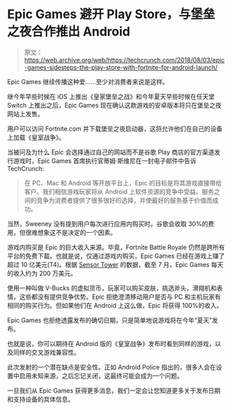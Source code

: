 # Epic Games 避开 Play Store，与堡垒之夜合作推出 Android 

> 原文：<https://web.archive.org/web/https://techcrunch.com/2018/08/03/epic-games-sidesteps-the-play-store-with-fortnite-for-android-launch/>

Epic Games 继续传播这种爱……至少对消费者来说是这样。

继今年早些时候在 iOS 上推出《皇家堡垒之战》和今年夏天早些时候在任天堂 Switch 上推出之后，Epic Games 现在确认这款游戏的安卓版本将只在堡垒之夜网站上发售。

用户可以访问 Fortnite.com 并下载堡垒之夜启动器，这将允许他们在自己的设备上加载《皇室战争》。

当被问及为什么 Epic 会选择通过自己的网站而不是谷歌 Play 商店的官方渠道发行游戏时，Epic Games 首席执行官蒂姆·斯维尼在一封电子邮件中告诉 TechCrunch:

> 在 PC、Mac 和 Android 等开放平台上，Epic 的目标是将其游戏直接带给客户。我们相信游戏玩家将从 Android 上软件资源的竞争中受益。服务之间的竞争为消费者提供了很多很好的选择，并使最好的服务基于价值而成功。

当然，Sweeney 没有提到用户每次进行应用内购买时，谷歌会收取 30%的费用，但很难想象这不是决定的一个因素。

游戏内购买是 Epic 的巨大收入来源。毕竟，Fortnite Battle Royale 仍然是跨所有平台的免费下载。也就是说，仅通过游戏内购买，Epic Games 已经在游戏上赚了超过 10 亿美元(T4)。根据 [Sensor Tower](https://web.archive.org/web/20230213114037/https://sensortower.com/blog/fortnite-daily-revenue-season-five) 的数据，截至 7 月，Epic Games 每天的收入约为 200 万美元。

使用一种叫做 V-Bucks 的虚拟货币，玩家可以购买皮肤，挑选斧头，滑翔机和表情，这些都没有提供竞争优势。Epic 拒绝澄清移动用户是否与 PC 和主机玩家有相同的购买行为。但如果他们在 Android 上这么做，Epic 将获得 100%的收入。

Epic Games 也拒绝透露发布的确切日期，只是简单地说游戏将在今年“夏天”发布。

也就是说，你可以期待在 Android 版的《皇室战争》发布时看到同样的游戏，以及同样的交叉游戏兼容性。

此次发射的一个潜在缺点是安全性。正如 Android Police 指出的，很多人会在设置中启用未知来源，之后忘记关闭，这最终可能会成为一个问题。

一旦我们从 Epic Games 获得更多消息，我们一定会让您知道更多关于发布日期和支持设备的具体信息。
